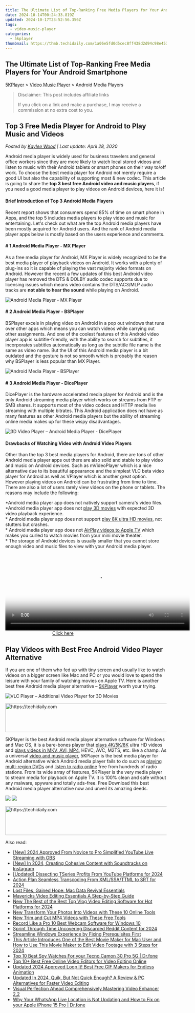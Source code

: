 ```yaml
---
title: The Ultimate List of Top-Ranking Free Media Players for Your Android Smartphone
date: 2024-10-14T00:24:33.819Z
updated: 2024-10-17T23:52:56.356Z
tags:
  - video-music-player
categories:
  - 5kplayer
thumbnail: https://thmb.techidaily.com/1a06e5fd0d5cec8ff438d2d94c98e453ecdfe96f957771d6cb6ed139269884f8.jpg
---
```


## The Ultimate List of Top-Ranking Free Media Players for Your Android Smartphone

[5KPlayer](https://tools.techidaily.com/5kplayer/products/) \> [Video Music Player](https://tools.techidaily.com/5kplayer/video-music-player/) \> Android Media Players

>  Disclaimer: This post includes affiliate links
>
>  If you click on a link and make a purchase, I may receive a commission at no extra cost to you.
>

## Top 3 Free Media Player for Android to Play Music and Videos

 _Posted by [Kaylee Wood](https://www.quora.com/profile/Amanda-Hu-21) | Last update: April 28, 2020_

Android media player is widely used for business travelers and general office workers since they are more likely to watch local stored videos and listen to music with their Android tablets or smart phones on their way to/off work. To choose the best media player for Android not merely require a good UI but also the capability of supporting most & new codec. This article is going to share the **top 3 best free Android video and music players**, if you need a good media player to play videos on Android devices, here it is!

#### **Brief Introduction of Top 3 Android Media Players**

Recent report shows that consumers spend 85% of time on smart phone in Apps, and the top 5 includes media players to play video and music for entertaining. Let's check out what are the top Android media players have been mostly acquired for Android users. And the rank of Android media player apps below is mostly based on the users experience and comments. 

#### **\# 1 Android Media Player - MX Player**

As a free media player for Android, MX Player is widely recognized to be the best media player of playback videos on Android. It works with a plenty of plug-ins so it is capable of playing the vast majority video formats on Android. However the recent a few updates of this best Android video player has removed the DTS & DOLBY audio codec supports due to licensing issues which means video contains the DTS/AC3/MLP audio tracks are **not able to hear the sound** while playing on Android. 

![Android Media Player - MX Player](https://www.5kplayer.com/video-music-player/img/android-media-player-01.jpg) 

#### **\# 2 Android Media Player - BSPlayer**

BSPlayer excels in playing video on Android in a pop out windows that runs over other apps which means you can watch videos while carrying out other assignments. And one of the coolest features of this Android video player app is subtitle-friendly, with the ability to search for subtitles, it incorporates subtitles automatically as long as the subtitle file name is the same as video name. But the UI of this Android media player is a bit outdated and the gesture is not so smooth which is probably the reason why BSPlayer is less popular than MX Player.

![Android Media Player - BSPlayer](https://www.5kplayer.com/video-music-player/img/android-media-player-02.jpg) 

#### **\# 3 Android Media Player - DicePlayer**

DicePlayer is the hardware accelerated media player for Android and is the only Android streaming media player which works on streams from FTP or SMB shares. It supports most of the video codecs and HTTP media live streaming with multiple bitrates. This Android application does not have as many features as other Android media players but the ability of streaming online media makes up for these wispy disadvantages.

![3D Video Player – Android Media Player - DicePlayer](https://www.5kplayer.com/video-music-player/img/android-media-player-03.jpg) 

#### **Drawbacks of Watching Video with Android Video Players**

Other than the top 3 best media players for Android, there are tons of other Android media player apps out there are also solid and stable to play video and music on Android devices. Such as mVideoPlayer which is a nice alternative due to its beautiful appearance and the simplest VLC beta video player for Android as well as VPlayer which is another great option. However playing videos on Android can be frustrating from time to time. There are also a lot of users rarely view videos on the phone or tablets. The reasons may include the following:

\*Android media player app does not natively support camera's video files.  
\*Android media player app does not [play 3D movies](https://tools.techidaily.com/5kplayer/video-music-player/) with expected 3D video playback experience.  
\* Android media player app does not support [play 8K ultra HD movies](https://tools.techidaily.com/5kplayer/video-music-player/), not stutters but crashes.   
\* Android media player app does not [AirPlay videos to Apple TV](https://tools.techidaily.com/5kplayer/airplay/) which makes you curled to watch movies from your mini movie theater.   
\* The storage of Android devices is usually smaller that you cannot store enough video and music files to view with your Android media player. 

<!-- affiliate ads begin -->
<span id="1982596">
					<video width="576" height="240" style="cursor:pointer"
           poster="//a.impactradius-go.com/display-clicktoplayimage/1982596.png"
           onclick="if(!this.playClicked){this.play();this.setAttribute('controls',true);this.playClicked=true;}">
	   <source src="//a.impactradius-go.com/display-ad/22993-1982596">
	   <img src="//a.impactradius-go.com/display-clicktoplayimage/1982596.png" style="border: none; height: 100%; width: 100%; object-fit: contain">
	</video>
	<div style="width:360px;text-align:center"><a href="javascript:window.open(decodeURIComponent('https%3A%2F%2Fhomestyler.sjv.io%2Fc%2F5597632%2F1982596%2F22993'), '_blank');void(0);">Click here</a></div>
</span>
<img height="0" width="0" src="https://imp.pxf.io/i/5597632/1982596/22993" style="position:absolute;visibility:hidden;" border="0" />
<!-- affiliate ads end -->

## Play Videos with Best Free Android Video Player Alternative

If you are one of them who fed up with tiny screen and usually like to watch videos on a bigger screen like Mac and PC or you would love to spend the leisure with your family of watching movies on Apple TV. Here is another best free Android media player alternative – [5KPlayer](https://tools.techidaily.com/5kplayer/products/) worth your trying.

![VLC Player – Additional Video Player for 3D Movies](https://www.5kplayer.com/video-music-player/img/android-media-player-04.jpg) 

<!-- affiliate ads begin -->
<a href="https://aligracehair.sjv.io/c/5597632/1948954/19272" target="_top" id="1948954">
  <img src="//a.impactradius-go.com/display-ad/19272-1948954" border="0" alt="https://techidaily.com" width="728" height="90"/>
</a>
<img height="0" width="0" src="https://aligracehair.sjv.io/i/5597632/1948954/19272" style="position:absolute;visibility:hidden;" border="0" />
<!-- affiliate ads end -->

5KPlayer is the best Android media player alternative software for Windows and Mac OS, it is a bare-bones player that [plays 4K/5K/8K](https://tools.techidaily.com/5kplayer/video-music-player/) ultra HD videos and [plays videos in MKV, AVI, MP4](https://tools.techidaily.com/5kplayer/video-music-player/), HEVC, AVC, M2TS, etc. like a champ. As a universal [video and music player](https://tools.techidaily.com/5kplayer/video-music-player/), 5KPlayer is the best media player for Android alternative which Android media player fails to do such as [playing multi-region DVDs](https://tools.techidaily.com/5kplayer/video-music-player/) and [listen to radio online](https://tools.techidaily.com/5kplayer/video-music-player/) free from hundreds of radio stations. From its wide array of features, 5KPlayer is the very media player to stream media for playback on Apple TV. It is 100% clean and safe without any malware, spyware and totally ads-free. Free Download this best Android media player alternative now and unveil its amazing deeds.

[![](https://www.5kplayer.com/video-music-player/../button/freedownwhitewin.png)](https://tools.techidaily.com/5kplayer/products/) [![](https://www.5kplayer.com/video-music-player/../button/freedownbackmac.png)](https://tools.techidaily.com/5kplayer/products/)

<!-- affiliate ads begin -->
<a href="https://appsumo.8odi.net/c/5597632/2130874/7443" target="_top" id="2130874">
  <img src="//a.impactradius-go.com/display-ad/7443-2130874" border="0" alt="https://techidaily.com" width="728" height="90"/>
</a>
<img height="0" width="0" src="https://appsumo.8odi.net/i/5597632/2130874/7443" style="position:absolute;visibility:hidden;" border="0" />
<!-- affiliate ads end -->

<ins class="adsbygoogle"
     style="display:block"
     data-ad-format="autorelaxed"
     data-ad-client="ca-pub-7571918770474297"
     data-ad-slot="1223367746"></ins>

<ins class="adsbygoogle"
     style="display:block"
     data-ad-client="ca-pub-7571918770474297"
     data-ad-slot="8358498916"
     data-ad-format="auto"
     data-full-width-responsive="true"></ins>

<span class="atpl-alsoreadstyle">Also read:</span>
<div><ul>
<li><a href="https://youtube-docs.techidaily.com/024-approved-from-novice-to-pro-simplified-youtube-live-streaming-with-obs/"><u>[New] 2024 Approved From Novice to Pro Simplified YouTube Live Streaming with OBS</u></a></li>
<li><a href="https://instagram-video-recordings.techidaily.com/new-in-2024-creating-cohesive-content-with-soundtracks-on-instagram/"><u>[New] In 2024, Creating Cohesive Content with Soundtracks on Instagram</u></a></li>
<li><a href="https://facebook-video-share.techidaily.com/updated-dissecting-tseries-profits-from-youtube-platforms-for-2024/"><u>[Updated] Dissecting TSeries Profits From YouTube Platforms for 2024</u></a></li>
<li><a href="https://fox-access.techidaily.com/action-plan-seamless-transcoding-from-xmlssattml-to-srt-for-2024/"><u>Action Plan Seamless Transcoding From XML/SSA/TTML to SRT for 2024</u></a></li>
<li><a href="https://fox-cloud.techidaily.com/lost-files-gained-hope-mac-data-revival-essentials/"><u>Lost Files, Gained Hope: Mac Data Revival Essentials</u></a></li>
<li><a href="https://video-ai-editor.techidaily.com/mavericks-video-editing-essentials-a-step-by-step-guide/"><u>Mavericks Video Editing Essentials A Step-by-Step Guide</u></a></li>
<li><a href="https://video-ai-editor.techidaily.com/new-the-best-of-the-best-top-vlog-video-editing-software-for-hot-platforms-for-2024/"><u>New The Best of the Best Top Vlog Video Editing Software for Hot Platforms for 2024</u></a></li>
<li><a href="https://video-ai-editor.techidaily.com/new-transform-your-photos-into-videos-with-these-10-online-tools/"><u>New Transform Your Photos Into Videos with These 10 Online Tools</u></a></li>
<li><a href="https://video-ai-editor.techidaily.com/new-trim-and-cut-mp4-videos-with-these-free-tools/"><u>New Trim and Cut MP4 Videos with These Free Tools</u></a></li>
<li><a href="https://video-ai-editor.techidaily.com/record-like-a-pro-10-best-webcam-software-for-windows-10/"><u>Record Like a Pro 10 Best Webcam Software for Windows 10</u></a></li>
<li><a href="https://article-tips.techidaily.com/sprint-through-time-uncovering-discarded-reddit-content-for-2024/"><u>Sprint Through Time Uncovering Discarded Reddit Content for 2024</u></a></li>
<li><a href="https://windows11.techidaily.com/streamline-windows-experience-by-fixing-prerequisites-first/"><u>Streamline Windows Experience by Fixing Prerequisites First</u></a></li>
<li><a href="https://video-ai-editor.techidaily.com/this-article-introduces-one-of-the-best-movie-maker-for-mac-user-and-how-to-use-this-movie-maker-to-edit-video-footage-with-3-steps-for-2024/"><u>This Article Introduces One of the Best Movie Maker for Mac User and How to Use This Movie Maker to Edit Video Footage with 3 Steps for 2024</u></a></li>
<li><a href="https://android-location-track.techidaily.com/top-10-best-spy-watches-for-your-tecno-camon-30-pro-5g-drfone-by-drfone-virtual-android/"><u>Top 10 Best Spy Watches For your Tecno Camon 30 Pro 5G | Dr.fone</u></a></li>
<li><a href="https://video-ai-editor.techidaily.com/top-10plus-best-free-online-video-editors-for-video-editing-online/"><u>Top 10+ Best Free Online Video Editors for Video Editing Online</u></a></li>
<li><a href="https://video-ai-editor.techidaily.com/updated-2024-approved-loop-it-best-free-gif-makers-for-endless-animation/"><u>Updated 2024 Approved Loop It! Best Free GIF Makers for Endless Animation</u></a></li>
<li><a href="https://video-ai-editor.techidaily.com/updated-in-2024-quik-but-not-quick-enough-a-review-and-pc-alternatives-for-faster-video-editing/"><u>Updated In 2024, Quik, But Not Quick Enough? A Review & PC Alternatives for Faster Video Editing</u></a></li>
<li><a href="https://extra-resources.techidaily.com/visual-perfection-ahead-comprehensively-mastering-video-enhancer-22/"><u>Visual Perfection Ahead Comprehensively Mastering Video Enhancer 2.2</u></a></li>
<li><a href="https://location-social.techidaily.com/why-your-whatsapp-live-location-is-not-updating-and-how-to-fix-on-your-apple-iphone-15-pro-drfone-by-drfone-virtual-ios/"><u>Why Your WhatsApp Live Location is Not Updating and How to Fix on your Apple iPhone 15 Pro | Dr.fone</u></a></li>
</ul></div>

